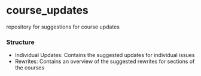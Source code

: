 # course_updates
repository for suggestions for course updates

### Structure
- Individual Updates: Contains the suggested updates for individual issues
- Rewrites: Contains an overview of the suggested rewrites for sections of the courses
